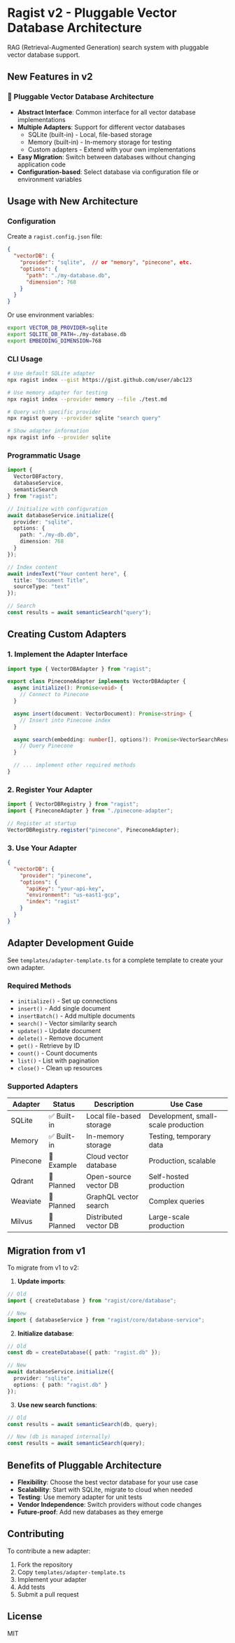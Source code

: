 # Ragist v2 - Pluggable Vector Database Architecture

RAG (Retrieval-Augmented Generation) search system with pluggable vector database support.

## New Features in v2

### 🔌 Pluggable Vector Database Architecture

- **Abstract Interface**: Common interface for all vector database implementations
- **Multiple Adapters**: Support for different vector databases
  - SQLite (built-in) - Local, file-based storage
  - Memory (built-in) - In-memory storage for testing
  - Custom adapters - Extend with your own implementations
- **Easy Migration**: Switch between databases without changing application code
- **Configuration-based**: Select database via configuration file or environment variables

## Usage with New Architecture

### Configuration

Create a `ragist.config.json` file:

```json
{
  "vectorDB": {
    "provider": "sqlite",  // or "memory", "pinecone", etc.
    "options": {
      "path": "./my-database.db",
      "dimension": 768
    }
  }
}
```

Or use environment variables:

```bash
export VECTOR_DB_PROVIDER=sqlite
export SQLITE_DB_PATH=./my-database.db
export EMBEDDING_DIMENSION=768
```

### CLI Usage

```bash
# Use default SQLite adapter
npx ragist index --gist https://gist.github.com/user/abc123

# Use memory adapter for testing
npx ragist index --provider memory --file ./test.md

# Query with specific provider
npx ragist query --provider sqlite "search query"

# Show adapter information
npx ragist info --provider sqlite
```

### Programmatic Usage

```typescript
import { 
  VectorDBFactory, 
  databaseService,
  semanticSearch 
} from "ragist";

// Initialize with configuration
await databaseService.initialize({
  provider: "sqlite",
  options: {
    path: "./my-db.db",
    dimension: 768
  }
});

// Index content
await indexText("Your content here", {
  title: "Document Title",
  sourceType: "text"
});

// Search
const results = await semanticSearch("query");
```

## Creating Custom Adapters

### 1. Implement the Adapter Interface

```typescript
import type { VectorDBAdapter } from "ragist";

export class PineconeAdapter implements VectorDBAdapter {
  async initialize(): Promise<void> {
    // Connect to Pinecone
  }

  async insert(document: VectorDocument): Promise<string> {
    // Insert into Pinecone index
  }

  async search(embedding: number[], options?): Promise<VectorSearchResult[]> {
    // Query Pinecone
  }

  // ... implement other required methods
}
```

### 2. Register Your Adapter

```typescript
import { VectorDBRegistry } from "ragist";
import { PineconeAdapter } from "./pinecone-adapter";

// Register at startup
VectorDBRegistry.register("pinecone", PineconeAdapter);
```

### 3. Use Your Adapter

```json
{
  "vectorDB": {
    "provider": "pinecone",
    "options": {
      "apiKey": "your-api-key",
      "environment": "us-east1-gcp",
      "index": "ragist"
    }
  }
}
```

## Adapter Development Guide

See `templates/adapter-template.ts` for a complete template to create your own adapter.

### Required Methods

- `initialize()` - Set up connections
- `insert()` - Add single document
- `insertBatch()` - Add multiple documents
- `search()` - Vector similarity search
- `update()` - Update document
- `delete()` - Remove document
- `get()` - Retrieve by ID
- `count()` - Count documents
- `list()` - List with pagination
- `close()` - Clean up resources

### Supported Adapters

| Adapter | Status | Description | Use Case |
|---------|--------|-------------|----------|
| SQLite | ✅ Built-in | Local file-based storage | Development, small-scale production |
| Memory | ✅ Built-in | In-memory storage | Testing, temporary data |
| Pinecone | 🔄 Example | Cloud vector database | Production, scalable |
| Qdrant | 📝 Planned | Open-source vector DB | Self-hosted production |
| Weaviate | 📝 Planned | GraphQL vector search | Complex queries |
| Milvus | 📝 Planned | Distributed vector DB | Large-scale production |

## Migration from v1

To migrate from v1 to v2:

1. **Update imports**:
```typescript
// Old
import { createDatabase } from "ragist/core/database";

// New
import { databaseService } from "ragist/core/database-service";
```

2. **Initialize database**:
```typescript
// Old
const db = createDatabase({ path: "ragist.db" });

// New
await databaseService.initialize({
  provider: "sqlite",
  options: { path: "ragist.db" }
});
```

3. **Use new search functions**:
```typescript
// Old
const results = await semanticSearch(db, query);

// New (db is managed internally)
const results = await semanticSearch(query);
```

## Benefits of Pluggable Architecture

- **Flexibility**: Choose the best vector database for your use case
- **Scalability**: Start with SQLite, migrate to cloud when needed
- **Testing**: Use memory adapter for unit tests
- **Vendor Independence**: Switch providers without code changes
- **Future-proof**: Add new databases as they emerge

## Contributing

To contribute a new adapter:

1. Fork the repository
2. Copy `templates/adapter-template.ts`
3. Implement your adapter
4. Add tests
5. Submit a pull request

## License

MIT